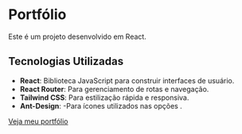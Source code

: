 <h1>Portfólio</h1>

Este é um projeto desenvolvido em React.

## Tecnologias Utilizadas

- **React**: Biblioteca JavaScript para construir interfaces de usuário.
- **React Router**: Para gerenciamento de rotas e navegação.
- **Tailwind CSS**: Para estilização rápida e responsiva.
- **Ant-Design**: -Para ícones utilizados nas opções .

[Veja meu portfólio](https://portfolio-carlleons-projects.vercel.app)

   <!-- src="https://avatars.githubusercontent.com/u/109290792?s=400&u=808f03981b3842b88d1f12709b004f3c331884b4&v=4" -->

<!-- 🛠 Bibliotecas UI:
Aceternity UI - https://ui.aceternity.com/
Magic UI - https://magicui.design/
React Bits - https://www.reactbits.dev
Uiverse - https://uiverse.io
HyperUI - https://www.hyperui.dev/
Preline UI - https://preline.co/
NextUI - https://nextui.org/
Park UI - https://park-ui.com/
DaisyUI - https://daisyui.com/
DevDojo Pines - https://devdojo.com/pines
Sailboat UI - https://sailboatui.com/
Tremor UI - https://www.tremor.so/ -->
